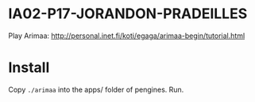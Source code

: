 # IA02-P17-JORANDON-PRADEILLES

Play Arimaa: http://personal.inet.fi/koti/egaga/arimaa-begin/tutorial.html

# Install

Copy `./arimaa` into the apps/ folder of pengines.
Run.
